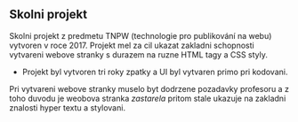 <h2>Skolni projekt</h2> 
Skolni projekt z predmetu TNPW (technologie pro publikování na webu) vytvoren v roce 2017.
Projekt mel za cil ukazat zakladni schopnosti vytvareni webove stranky s durazem na ruzne HTML tagy a CSS styly.
<ul>
  <li>Projekt byl vytvoren tri roky zpatky a UI byl vytvaren primo pri kodovani.</li>
</ul>
Pri vytvareni webove stranky muselo byt dodrzene pozadavky profesoru a z toho duvodu je weobova stranka <em>zastarela</em> pritom stale ukazuje na zakladni znalosti hyper textu a stylovani.
